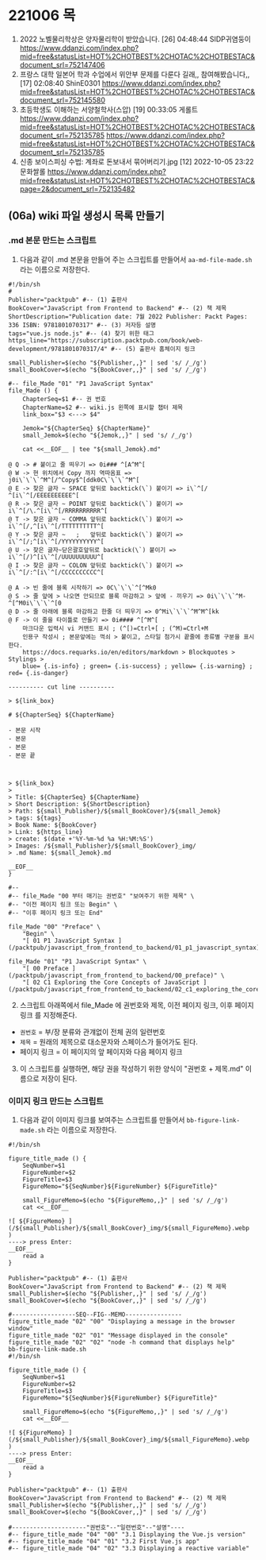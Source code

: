 
# 221006 목

1. 2022 노벨물리학상은 양자물리학이 받았습니다. [26] 04:48:44 SIDP귀염둥이 https://www.ddanzi.com/index.php?mid=free&statusList=HOT%2CHOTBEST%2CHOTAC%2CHOTBESTAC&document_srl=752147406
1. 프랑스 대학 일본어 학과 수업에서 위안부 문제를 다룬다 길래,, 참여해봤습니다,, [17] 02:08:40 ShinE0301 https://www.ddanzi.com/index.php?mid=free&statusList=HOT%2CHOTBEST%2CHOTAC%2CHOTBESTAC&document_srl=752145580
1. 초등학생도 이해하는 서양철학사(스압) [19] 00:33:05 게롤트 https://www.ddanzi.com/index.php?mid=free&statusList=HOT%2CHOTBEST%2CHOTAC%2CHOTBESTAC&document_srl=752135785
 https://www.ddanzi.com/index.php?mid=free&statusList=HOT%2CHOTBEST%2CHOTAC%2CHOTBESTAC&document_srl=752135785
1. 신종 보이스피싱 수법: 계좌로 돈보내서 묶어버리기.jpg [12] 2022-10-05 23:22 문화쌀롤 https://www.ddanzi.com/index.php?mid=free&statusList=HOT%2CHOTBEST%2CHOTAC%2CHOTBESTAC&page=2&document_srl=752135482

## (06a) wiki 파일 생성시 목록 만들기

### .md 본문 만드는 스크립트

1. 다음과 같이 .md 본문을 만들어 주는 스크립트를 만들어서 `aa-md-file-made.sh` 라는 이름으로 저장한다.

```
#!/bin/sh
#
Publisher="packtpub" #-- (1) 출판사
BookCover="JavaScript from Frontend to Backend" #-- (2) 책 제목
ShortDescription="Publication date: 7월 2022 Publisher: Packt Pages: 336 ISBN: 9781801070317" #-- (3) 저자등 설명
tags="vue.js node.js" #-- (4) 찾기 위한 태그
https_line="https://subscription.packtpub.com/book/web-development/9781801070317/4" #-- (5) 출판사 홈체이지 링크

small_Publisher=$(echo "${Publisher,,}" | sed 's/ /_/g')
small_BookCover=$(echo "${BookCover,,}" | sed 's/ /_/g')

#-- file_Made "01" "P1 JavaScript Syntax"
file_Made () {
	ChapterSeq=$1 #-- 권 번호
	ChapterName=$2 #-- wiki.js 왼쪽에 표시할 챕터 제목
	link_box="$3 <---> $4"

	Jemok="${ChapterSeq} ${ChapterName}"
	small_Jemok=$(echo "${Jemok,,}" | sed 's/ /_/g')

	cat <<__EOF__ | tee "${small_Jemok}.md"

@ Q -> # 붙이고 줄 띄우기 => 0i### ^[A^M^[
@ W -> 현 위치에서 Copy 까지 역따옴표 => j0i\`\`\`^M^[/^Copy$^[ddk0C\`\`\`^M^[
@ E -> 찾은 글자 ~ SPACE 앞뒤로 backtick(\`) 붙이기 => i\`^[/ ^[i\`^[/EEEEEEEEEE^[
@ R -> 찾은 글자 ~ POINT 앞뒤로 backtick(\`) 붙이기 => i\`^[/\.^[i\`^[/RRRRRRRRRR^[
@ T -> 찾은 글자 ~ COMMA 앞뒤로 backtick(\`) 붙이기 => i\`^[/,^[i\`^[/TTTTTTTTTT^[
@ Y -> 찾은 글자 ~   ;   앞뒤로 backtick(\`) 붙이기 => i\`^[/;^[i\`^[/YYYYYYYYYY^[
@ U -> 찾은 글자~닫은괄호앞뒤로 backtick(\`) 붙이기 => i\`^[/)^[i\`^[/UUUUUUUUUU^[
@ I -> 찾은 글자 ~ COLON 앞뒤로 backtick(\`) 붙이기 => i\`^[/:^[i\`^[/CCCCCCCCCC^[

@ A -> 빈 줄에 블록 시작하기 => 0C\`\`\`^[^Mk0
@ S -> 줄 앞에 > 나오면 안되므로 블록 마감하고 > 앞에 - 끼우기 => 0i\`\`\`^M-^[^M0i\`\`\`^[0
@ D -> 줄 아래에 블록 마감하고 한줄 더 띄우기 => 0^Mi\`\`\`^M^M^[kk
@ F -> 이 줄을 타이틀로 만들기 => 0i#### ^[^M^[
    마크다운 입력시 vi 커맨드 표시 ; (^[)=Ctrl+[ ; (^M)=Ctrl+M
    인용구 작성시 ; 본문앞에는 꺽쇠 > 붙이고, 스타일 첨가시 끝줄에 종류별 구분을 표시한다.
    https://docs.requarks.io/en/editors/markdown > Blockquotes > Stylings >
    blue= {.is-info} ; green= {.is-success} ; yellow= {.is-warning} ; red= {.is-danger}

---------- cut line ----------

> ${link_box}

# ${ChapterSeq} ${ChapterName}

- 본문 시작
- 본문
- 본문
- 본문 끝



> ${link_box}
>
> Title: ${ChapterSeq} ${ChapterName}
> Short Description: ${ShortDescription}
> Path: ${small_Publisher}/${small_BookCover}/${small_Jemok}
> tags: ${tags}
> Book Name: ${BookCover}
> Link: ${https_line}
> create: $(date +'%Y-%m-%d %a %H:%M:%S')
> Images: /${small_Publisher}/${small_BookCover}_img/
> .md Name: ${small_Jemok}.md

__EOF__
}

#--
#-- file_Made "00 부터 매기는 권번호" "보여주기 위한 제목" \
#--	"이전 페이지 링크 또는 Begin" \
#--	"이후 페이지 링크 또는 End"

file_Made "00" "Preface" \
	"Begin" \
	"[ 01 P1 JavaScript Syntax ](/packtpub/javascript_from_frontend_to_backend/01_p1_javascript_syntax)"

file_Made "01" "P1 JavaScript Syntax" \
	"[ 00 Preface ](/packtpub/javascript_from_frontend_to_backend/00_preface)" \
	"[ 02 C1 Exploring the Core Concepts of JavaScript ](/packtpub/javascript_from_frontend_to_backend/02_c1_exploring_the_core_concepts_of_javascript)"
```

2. 스크립트 아래쪽에서 file_Made 에 권번호와 제목, 이전 페이지 링크, 이후 페이지 링크 를 지정해준다.

- `권번호` = 부/장 분류와 관걔없이 전체 권의 일련번호
- `제목` = 원래의 제목으로 대소문자와 스페이스가 들어가도 된다.
- 페이지 링크 = 이 페이지의 앞 페이지와 다음 페이지 링크

3. 이 스크립트를 실행하면, 해당 권을 작성하기 위한 양식이 "권번호 + 제목.md" 이름으로 저장이 된다.

### 이미지 링크 만드는 스크립트

1. 다음과 같이 이미지 링크를 보여주는 스크립트를 만들어서 `bb-figure-link-made.sh` 라는 이름으로 저장한다.

```
#!/bin/sh

figure_title_made () {
	SeqNumber=$1
	FigureNumber=$2
	FigureTitle=$3
	FigureMemo="${SeqNumber}${FigureNumber} ${FigureTitle}"

	small_FigureMemo=$(echo "${FigureMemo,,}" | sed 's/ /_/g')
	cat <<__EOF__

![ ${FigureMemo} ](/${small_Publisher}/${small_BookCover}_img/${small_FigureMemo}.webp
)
----> press Enter:
__EOF__
	read a
}

Publisher="packtpub" #-- (1) 출판사
BookCover="JavaScript from Frontend to Backend" #-- (2) 책 제목
small_Publisher=$(echo "${Publisher,,}" | sed 's/ /_/g')
small_BookCover=$(echo "${BookCover,,}" | sed 's/ /_/g')

#------------------SEQ--FIG--MEMO----------------
figure_title_made "02" "00" "Displaying a message in the browser window"
figure_title_made "02" "01" "Message displayed in the console"
figure_title_made "02" "02" "node -h command that displays help"
bb-figure-link-made.sh 
#!/bin/sh

figure_title_made () {
	SeqNumber=$1
	FigureNumber=$2
	FigureTitle=$3
	FigureMemo="${SeqNumber}${FigureNumber} ${FigureTitle}"

	small_FigureMemo=$(echo "${FigureMemo,,}" | sed 's/ /_/g')
	cat <<__EOF__

![ ${FigureMemo} ](/${small_Publisher}/${small_BookCover}_img/${small_FigureMemo}.webp
)
----> press Enter:
__EOF__
	read a
}

Publisher="packtpub" #-- (1) 출판사
BookCover="JavaScript from Frontend to Backend" #-- (2) 책 제목
small_Publisher=$(echo "${Publisher,,}" | sed 's/ /_/g')
small_BookCover=$(echo "${BookCover,,}" | sed 's/ /_/g')

#---------------------"권번호"--"일련번호"--"설명"----
#-- figure_title_made "04" "00" "3.1 Displaying the Vue.js version"
#-- figure_title_made "04" "01" "3.2 First Vue.js app"
#-- figure_title_made "04" "02" "3.3 Displaying a reactive variable"
```


